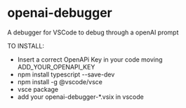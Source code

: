 # openai-debugger
A debugger for VSCode to debug through a openAI prompt

TO INSTALL:

- Insert a correct OpenAPi Key in your code moving ADD_YOUR_OPENAPI_KEY
- npm install typescript --save-dev
- npm install -g @vscode/vsce 
- vsce package
- add your openai-debugger-*.vsix in vscode 
